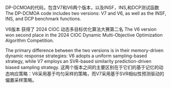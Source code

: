 DP-DCMOA的代码，包含V7和V6两个版本，以及INSF，INS,和DCP测试函数
The DP-DCMOA code includes two versions: V7 and V6, as well as the INSF, INS, and DCP benchmark functions.

V6版本 获得了 2024 CIOC 动态多目标优化算法大赛第二名
The V6 version won second place in the 2024 CIOC Dynamic Multi-Objective Optimization Algorithm Competition.


The primary difference between the two versions is in their memory-driven dynamic response strategies: V6 adopts a uniform sampling-based strategy, while V7 employs an SVR-based similarity prediction-driven biased sampling strategy.
这两个版本之间的主要区别在于它们的基于记忆的动态响应策略：V6采用基于均匀采样的策略，而V7采用基于SVR相似性预测驱动的偏置采样策略。
